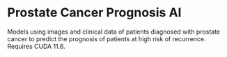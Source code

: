 # Prostate Cancer Prognosis AI
Models using images and clinical data of patients diagnosed with prostate cancer to predict the prognosis of patients at high risk of recurrence.
Requires CUDA 11.6. 
